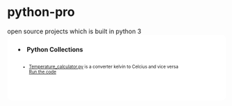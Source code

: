 
<h1>python-pro</h1>
open source projects which is built in python 3

<li style="padding:25px; background-color:white;border-radius:10px;"> <b> Python Collections</b>
<ul style="padding:25px;font-size:10px"><li> <a href="https://github.com/amalbenny/python-pro/blob/cap/temperature-calc/Temperature_calculator.py" >Temperature_calculator.py</a>
is a converter kelvin to Celcius and vice versa<br/> 
 <a href="https://ideone.com/cELp7M"> Run the code </a>
</li></ul>
</li>
